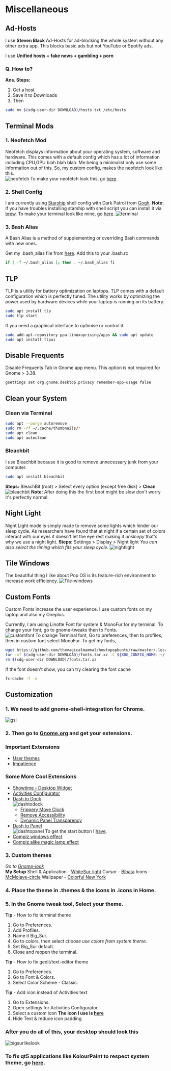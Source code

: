 # Miscellaneous

## Ad-Hosts

I use **Steven Black** Ad-Hosts for ad-blocking the whole system without any other extra app. This blocks basic ads but not YouTube or Spotify ads.

I use **Unified hosts + fake news + gambling + porn**

### Q. How to?

**Ans. Steps:**

1. Get a [host](https://github.com/StevenBlack/hosts)
2. Save it to Downloads
3. Then

```sh
sudo mv $(xdg-user-dir DOWNLOAD)/hosts.txt /etc/hosts
```

## Terminal Mods

### 1. Neofetch Mod

Neofetch displays information about your operating system, software and hardware. This comes with a default config which has a lot of information including CPU,GPU blah blah blah. Me being a minimalist only use some information out of this.
So, my custom config, makes the neofetch look like this.  
![neofetch](https://i.imgur.com/5TFEWLs.png)
To make your neofetch look this, go [here](https://github.com/themagicalmammal/howtopopbuntu/blob/master/.config/Config.md).

### 2. Shell Config

I am currently using [Starship](https://starship.rs/) shell config with Dark Patrol from [Gogh](https://github.com/Mayccoll/Gogh).
**Note:** If you have troubles installing starship with shell script you can install it via [brew](https://brew.sh/).
To make your terminal look like mine, go [here](https://github.com/themagicalmammal/howtopopbuntu/blob/master/.config/Config.md).
![terminal](https://i.imgur.com/p2pDFEi.png)

### 3. Bash Alias

A Bash Alias is a method of supplementing or overriding Bash commands with new ones.

Get my .bash_alias file from [here](https://gist.github.com/themagicalmammal/94c5210122e75b63db230d364ffe73c0). Add this to your .bash.rc

```sh
if [ -f ~/.bash_alias ]; then . ~/.bash_alias fi
```

## TLP

TLP is a utility for battery optimization on laptops. TLP comes with a default configuration which is perfectly tuned. The utility works by optimizing the power used by hardware devices while your laptop is running on its battery.

```sh
sudo apt install tlp
sudo tlp start
```

If you need a graphical interface to optimise or control it.

```sh
sudo add-apt-repository ppa:linuxuprising/apps && sudo apt update
sudo apt install tlpui
```

## Disable Frequents

Disable Frequents Tab in Gnome app menu. This option is not required for Gnome > 3.38.

```sh
gsettings set org.gnome.desktop.privacy remember-app-usage false

```

## Clean your System

### Clean via Terminal

```sh
sudo apt --purge autoremove
sudo rm -rf ~/.cache/thumbnails/*
sudo apt clean
sudo apt autoclean
```

### Bleachbit

I use Bleachbit because it is good to remove unnecessary junk from your computer.

```sh
sudo apt install bleachbit
```

**Steps:** BleachBit (root) > Select every option (except free disk) > **Clean**  
![bleachbit](https://i.imgur.com/MTAGpB0.png)
**Note:** After doing this the first boot might be slow don't worry it's perfectly normal.

## Night Light

Night Light mode is simply made to remove some lights which hinder our sleep cycle. As researchers have found that at night if a certain set of colors interact with our eyes it doesn't let the eye rest making it _unsleepy_ that's why we use a night light.
**Steps:** Settings > Display > Night light
_You can also select the timing which fits your sleep cycle._
![nightlight](https://i.imgur.com/10HhO7b.png)

## Tile Windows

The beautiful thing I like about Pop OS is its feature-rich environment to increase work efficiency.
![Tile-windows](https://i.imgur.com/23cp7mL.png)

## Custom Fonts

Custom Fonts increase the user experience. I use custom fonts on my laptop and also my Oneplus.

Currently, I am using Linotte Font for system & MonoFur for my terminal.
To change your font, go to gnome-tweaks then to Fonts.  
![customfont](https://i.imgur.com/yjks4Of.png)
To change Terminal font, Go to preferences, then to profiles, then in custom font select MonoFur.
To get my fonts,

```sh
wget https://github.com/themagicalmammal/howtopopbuntu/raw/master/.local/share/fonts.tar.xz
tar -xf $(xdg-user-dir DOWNLOAD)/fonts.tar.xz -C ${XDG_CONFIG_HOME:-~/.local}/share
rm $(xdg-user-dir DOWNLOAD)/fonts.tar.xz
```

If the font doesn't show, you can try clearing the font cache

```sh
fc-cache -f -v
```

## Customization

### 1. We need to add gnome-shell-integration for Chrome.

![gsi](https://i.imgur.com/d8M3YpY.png)

### 2. Then go to [Gnome.org](https://extensions.gnome.org/) and get your extensions.

### Important Extensions

- [User themes](https://extensions.gnome.org/extension/19/user-themes/)
- [Impatience](https://extensions.gnome.org/extension/277/impatience/)

### Some More Cool Extensions

- [Showtime - Desktop Widget](https://extensions.gnome.org/extension/1429/showtime/)
- [Activities Configurator](https://extensions.gnome.org/extension/358/activities-configurator/)
- [Dash to Dock](https://extensions.gnome.org/extension/307/dash-to-dock/)  
  ![dashtodock](https://i.imgur.com/75pDvsf.png)
  - [Frippery Move Clock](https://extensions.gnome.org/extension/2/move-clock/)
  - [Remove Accessibility](https://extensions.gnome.org/extension/112/remove-accesibility/)
  - [Dynamic Panel Transparency](https://extensions.gnome.org/extension/1011/dynamic-panel-transparency/)
- [Dash to Panel](https://extensions.gnome.org/extension/1160/dash-to-panel/)  
  ![dashtopanel](https://i.imgur.com/aim0WOW.png)
  To get the start button I [have](https://i.imgur.com/JQOGhRx.png).
- [Compiz windows effect](https://extensions.gnome.org/extension/3210/compiz-windows-effect/)
- [Compiz alike magic lamp effect](https://extensions.gnome.org/extension/3740/compiz-alike-magic-lamp-effect/)

### 3. Custom themes

_Go to [Gnome-look](https://www.gnome-look.org/browse/cat/)_  
**My Setup**
Shell & Application - [WhiteSur-light](https://www.gnome-look.org/p/1403328/)
Cursor - [Bibata](https://www.gnome-look.org/s/Gnome/p/1197198/)
Icons - [McMojave-circle](https://www.gnome-look.org/s/Gnome/p/1305429)
Wallpaper - [Colorful New York](https://imgur.com/gallery/kBwTMX5)

### 4. Place the theme in .themes & the icons in .icons in Home.

### 5. In the Gnome tweak tool, Select your theme.

**Tip** - How to fix terminal theme

1. Go to Preferences.
2. Add Profiles.
3. Name it Big_Sur.
4. Go to colors, then select _choose use colors from system theme_.
5. Set Big_Sur default.
6. Close and reopen the terminal.

**Tip** - How to fix gedit/text-editor theme

1. Go to Preferences.
2. Go to Font & Colors.
3. Select Color Scheme - Classic.

**Tip** - Add icon instead of Activities text

1. Go to Extensions.
2. Open settings for Activities Configurator.
3. Select a custom icon
   **The icon I use is [here](https://i.imgur.com/mv2d9Yi.png)**
4. Hide Text & reduce icon padding

### After you do all of this, your desktop should look this

![bigsurlikelook](https://i.imgur.com/2zDuo9S.png)

### To fix qt5 applications like KolourPaint to respect system theme, go [here](https://gist.github.com/tur1ngb0x/82f6fa2fff3d05fe2e3c73d83ee3b6a4).
